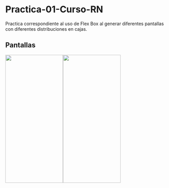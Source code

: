 # Practica-01-Curso-RN
Practica correspondiente al uso de Flex Box al generar diferentes pantallas con diferentes distribuciones en cajas. 

<h2> Pantallas </h2>

<div style=" display: flex">
  <div>
    <img src="https://i.postimg.cc/yW4zjKgh/dos.jpg" width="180" height="400" style=" display: inline"/>
  </div>
  <div >
  <img src="https://i.postimg.cc/yW4zjKgh/dos.jpg" width="180" height="400" style=" display: inline"/>
  </div>
</div>
